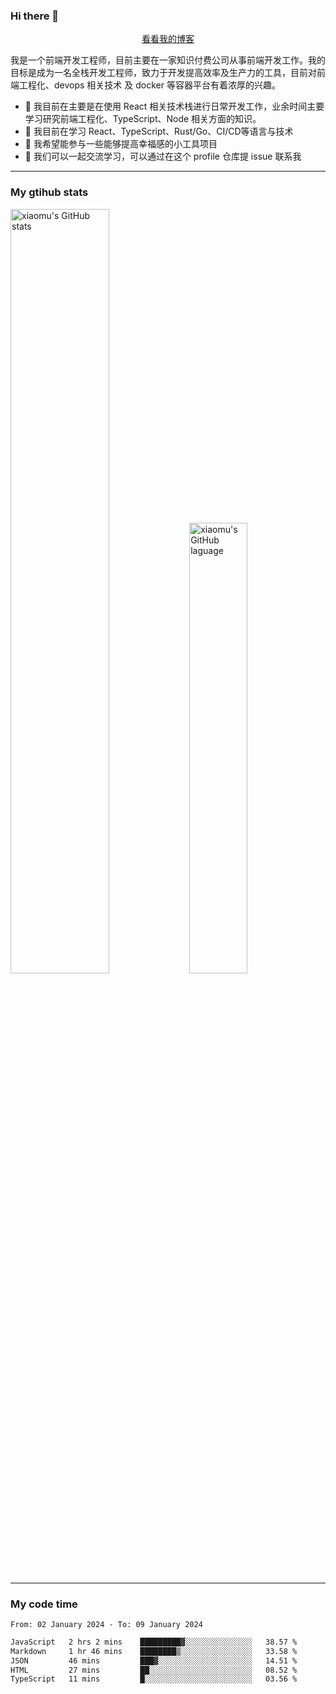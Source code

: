 ### Hi there 👋

<p align="center">
  <a href="https://blog.realjacket.fun">看看我的博客</a>
</p>

我是一个前端开发工程师，目前主要在一家知识付费公司从事前端开发工作。我的目标是成为一名全栈开发工程师，致力于开发提高效率及生产力的工具，目前对前端工程化、devops 相关技术 及 docker 等容器平台有着浓厚的兴趣。

- 🔭 我目前在主要是在使用 React 相关技术栈进行日常开发工作，业余时间主要学习研究前端工程化、TypeScript、Node 相关方面的知识。
- 🌱 我目前在学习 React、TypeScript、Rust/Go、CI/CD等语言与技术
- 👯 我希望能参与一些能够提高幸福感的小工具项目
- 💬 我们可以一起交流学习，可以通过在这个 profile 仓库提 issue 联系我

***

### My gtihub stats

<a><img src="https://github-readme-stats-git-masterrstaa-rickstaa.vercel.app/api?username=real-jacket&&show_icons=true" title="xiaomu's GitHub stats" alt="xiaomu's GitHub stats" style="width:56%;"/></a>
<a><img src="https://github-readme-stats-git-masterrstaa-rickstaa.vercel.app/api/top-langs/?username=real-jacket&layout=compact" title="xiaomu's GitHub laguage" alt="xiaomu's GitHub laguage" style="width:43%;"/><a/>

***

### My code time

<!--START_SECTION:waka-->

```txt
From: 02 January 2024 - To: 09 January 2024

JavaScript   2 hrs 2 mins    █████████▓░░░░░░░░░░░░░░░   38.57 %
Markdown     1 hr 46 mins    ████████▒░░░░░░░░░░░░░░░░   33.58 %
JSON         46 mins         ███▓░░░░░░░░░░░░░░░░░░░░░   14.51 %
HTML         27 mins         ██░░░░░░░░░░░░░░░░░░░░░░░   08.52 %
TypeScript   11 mins         █░░░░░░░░░░░░░░░░░░░░░░░░   03.56 %
```

<!--END_SECTION:waka-->
